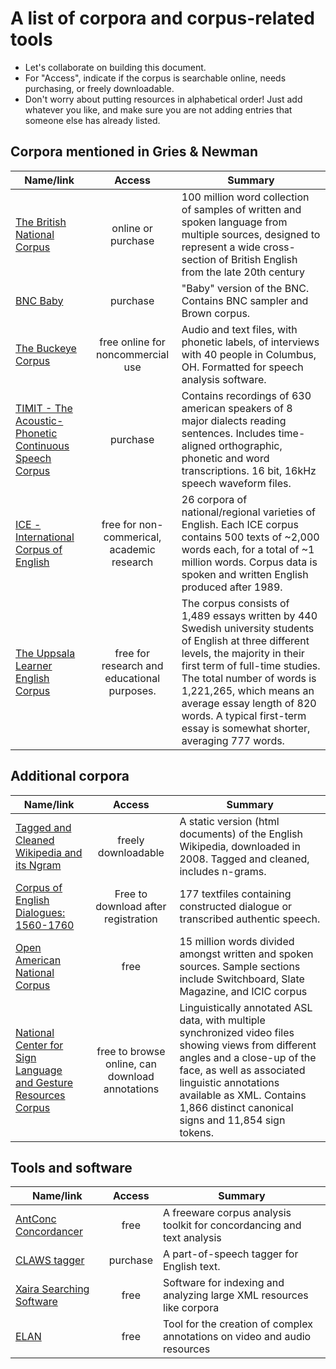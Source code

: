 # A list of corpora and corpus-related tools

- Let's collaborate on building this document.
- For "Access", indicate if the corpus is searchable online, needs purchasing, or freely downloadable.
- Don't worry about putting resources in alphabetical order! Just add whatever you like, and make sure you are not adding entries that someone else has already listed.

## Corpora mentioned in Gries & Newman

| Name/link | Access | Summary |
| --------- | :-----------: | ------- |
| [The British National Corpus](http://www.natcorp.ox.ac.uk/) | online or purchase | 100 million word collection of samples of written and spoken language from multiple sources, designed to represent a wide cross-section of British English from the late 20th century |
| [BNC Baby](http://www.natcorp.ox.ac.uk/corpus/babyinfo.html) | purchase | "Baby" version of the BNC. Contains BNC sampler and Brown corpus. |
| [The Buckeye Corpus](https://buckeyecorpus.osu.edu/) | free online for noncommercial use | Audio and text files, with phonetic labels, of interviews with 40 people in Columbus, OH. Formatted for speech analysis software. |
| [TIMIT - The Acoustic-Phonetic Continuous Speech Corpus](https://catalog.ldc.upenn.edu/LDC93S1)| purchase | Contains recordings of 630 american speakers of 8 major dialects reading sentences. Includes time-aligned orthographic, phonetic and word transcriptions. 16 bit, 16kHz speech waveform files.|
| [ICE - International Corpus of English](http://ice-corpora.net/ice/)| free for non-commerical, academic research | 26 corpora of national/regional varieties of English. Each ICE corpus contains 500 texts of ~2,000 words each, for a total of ~1 million words. Corpus data is spoken and written English produced after 1989.|
| [The Uppsala Learner English Corpus](http://www.engelska.uu.se/research/english-language/electronic-resources/use/) | free for research and educational purposes. | The corpus consists of 1,489 essays written by 440 Swedish university students of English at three different levels, the majority in their first term of full-time studies. The total number of words is 1,221,265, which means an average essay length of 820 words. A typical first-term essay is somewhat shorter, averaging 777 words. |


## Additional corpora

| Name/link | Access | Summary |
| --------- | :-----------: | ------- |
|[Tagged and Cleaned Wikipedia and its Ngram](http://nlp.cs.nyu.edu/wikipedia-data/) | freely downloadable | A static version (html documents) of the English Wikipedia, downloaded in 2008. Tagged and cleaned, includes n-grams. |
|[Corpus of English Dialogues: 1560-1760](http://ota.ox.ac.uk/desc/2507) | Free to download after registration | 177 textfiles containing constructed dialogue or transcribed authentic speech. |
|[Open American National Corpus](http://www.anc.org/data/oanc/contents/) | free | 15 million words divided amongst written and spoken sources. Sample sections include Switchboard, Slate Magazine, and ICIC corpus|
|[National Center for Sign Language and Gesture Resources Corpus](http://secrets.rutgers.edu/dai/queryPages/querySelection.php) | free to browse online, can download annotations | Linguistically annotated ASL data, with multiple synchronized video files showing views from different angles and a close-up of the face, as well as associated linguistic annotations available as XML. Contains 1,866 distinct canonical signs and 11,854 sign tokens.|
## Tools and software

| Name/link | Access | Summary |
| --------- | :-----------: | ------- |
| [AntConc Concordancer](http://www.laurenceanthony.net/software/antconc/) | free | A freeware corpus analysis toolkit for concordancing and text analysis |
| [CLAWS tagger](http://ucrel.lancs.ac.uk/claws/) | purchase | A part-of-speech tagger for English text. |
| [Xaira Searching Software](http://xaira.sourceforge.net/) | free | Software for indexing and analyzing large XML resources like corpora |
| [ELAN](https://tla.mpi.nl/tools/tla-tools/elan/) | free | Tool for the creation of complex annotations on video and audio resources |
